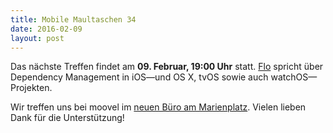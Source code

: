 ```yaml
---
title: Mobile Maultaschen 34
date: 2016-02-09
layout: post
---
```


Das nächste Treffen findet am **09. Februar, 19:00 Uhr** statt. [Flo](http://florianbuerger.com) spricht über Dependency Management in iOS—und OS X, tvOS sowie auch watchOS—Projekten.

Wir treffen uns bei moovel im [neuen Büro am Marienplatz](https://www.google.de/maps/place/Hauptst%C3%A4tter+Str.+149,+70180+Stuttgart/@48.7644413,9.1677958,17z/data=!3m1!4b1!4m2!3m1!1s0x4799db510949fc7b:0xdb8ea86fe4718662?hl=en). Vielen lieben Dank für die Unterstützung!
